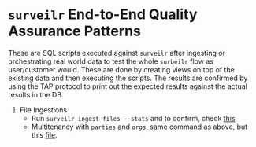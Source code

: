 # `surveilr` End-to-End Quality Assurance Patterns

These are SQL scripts executed against `surveilr` after ingesting or orchestrating real world data to test the whole `surbeilr` flow as user/customer would. These are done by creating views on top of the existing data and then executing the scripts. The results are confirmed by using the TAP protocol to print out the expected results against the actual results in the DB.

1. File Ingestions
   - Run `surveilr ingest files --stats` and to confirm, check [this](./ingest-files.sql)
   - Multitenancy with `parties` and `orgs`, same command as above, but this [file](./ingest-files-multitenancy.sql).